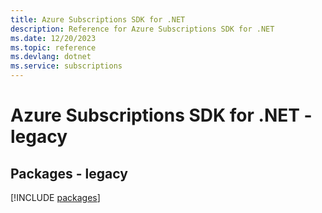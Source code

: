 ```yaml
---
title: Azure Subscriptions SDK for .NET
description: Reference for Azure Subscriptions SDK for .NET
ms.date: 12/20/2023
ms.topic: reference
ms.devlang: dotnet
ms.service: subscriptions
---
```

# Azure Subscriptions SDK for .NET - legacy
## Packages - legacy
[!INCLUDE [packages](subscriptions-index.md)]